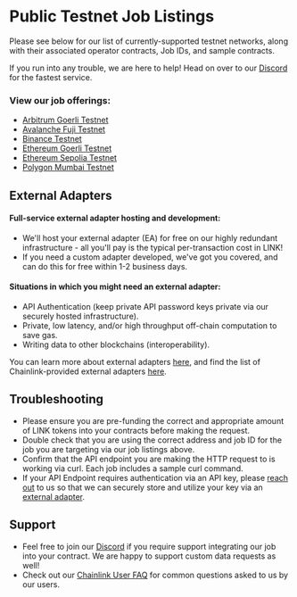 # Public Testnet Job Listings

Please see below for our list of currently-supported testnet networks, along with their associated operator contracts, Job IDs, and sample contracts. 

If you run into any trouble, we are here to help! Head on over to our [Discord](https://discord.gg/AJ66pRz4) for the fastest service.

### View our job offerings:

* [Arbitrum Goerli Testnet](/services/jobs/testnets/Arbitrum-Goerli-Testnet-Jobs)
* [Avalanche Fuji Testnet](/services/jobs/testnets/Avalance-Fuji-Testnet-Jobs)
* [Binance Testnet](/services/jobs/testnets/Binance-Testnet-Jobs)
* [Ethereum Goerli Testnet](/services/jobs/testnets/Ethereum-Goerli-Testnet-Jobs)
* [Ethereum Sepolia Testnet](/services/jobs/testnets/Ethereum-Sepolia-Testnet-Jobs)
* [Polygon Mumbai Testnet](/services/jobs/testnets/Polygon-Mumbai-Testnet-Jobs)

## External Adapters

#### Full-service external adapter hosting and development:

* We'll host your external adapter (EA) for free on our highly redundant infrastructure - all you'll pay is the typical per-transaction cost in LINK!
* If you need a custom adapter developed, we've got you covered, and can do this for free within 1-2 business days.

#### Situations in which you might need an external adapter:
* API Authentication (keep private API password keys private via our securely hosted infrastructure).
* Private, low latency, and/or high throughput off-chain computation to save gas.
* Writing data to other blockchains (interoperability).

You can learn more about external adapters [here](https://docs.chain.link/chainlink-nodes/external-adapters/external-adapters), and find the list of Chainlink-provided external adapters [here](https://github.com/smartcontractkit/external-adapters-js/tree/main/packages/sources).

## Troubleshooting
* Please ensure you are pre-funding the correct and appropriate amount of LINK tokens into your contracts before making the request. 
* Double check that you are using the correct address and job ID for the job you are targeting via our job listings above.
* Confirm that the API endpoint you are making the HTTP request to is working via curl.  Each job includes a sample curl command.
* If your API Endpoint requires authentication via an API key, please [reach out](https://linkwellnodes.io/Home.html#contact-us "Contact LinkWell Nodes") to us so that we can securely store and utilize your key via an [external adapter](https://github.com/smartcontractkit/external-adapters-js/tree/main/packages/sources).

## Support
* Feel free to join our [Discord](https://discord.gg/AJ66pRz4) if you require support integrating our job into your contract.  We are happy to support custom data requests as well!
* Check out our [Chainlink User FAQ](/faq/Chainlink-Users "FAQ - Chainlink Data Consumers") for common questions asked to us by our users.